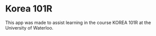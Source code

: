 # Korea 101R

This app was made to assist learning in the course KOREA 101R at the University of Waterloo.